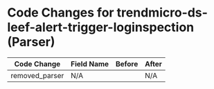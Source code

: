 # Code Changes for trendmicro-ds-leef-alert-trigger-loginspection (Parser)

| Code Change | Field Name | Before | After |
|-------------|------------|--------|-------|
| removed_parser | N/A |  | N/A |